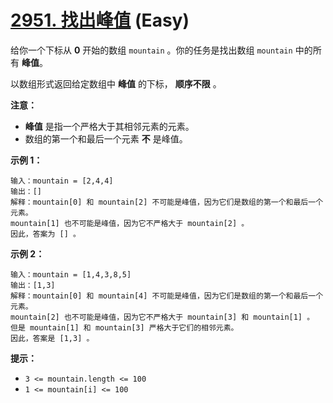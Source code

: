 # [2951. 找出峰值][link] (Easy)

[link]: https://leetcode.cn/problems/find-the-peaks/

给你一个下标从 **0** 开始的数组 `mountain` 。你的任务是找出数组 `mountain` 中的所有 **峰值**。

以数组形式返回给定数组中 **峰值** 的下标， **顺序不限** 。

**注意：**

- **峰值** 是指一个严格大于其相邻元素的元素。
- 数组的第一个和最后一个元素 **不** 是峰值。

**示例 1：**

```
输入：mountain = [2,4,4]
输出：[]
解释：mountain[0] 和 mountain[2] 不可能是峰值，因为它们是数组的第一个和最后一个元素。
mountain[1] 也不可能是峰值，因为它不严格大于 mountain[2] 。
因此，答案为 [] 。
```

**示例 2：**

```
输入：mountain = [1,4,3,8,5]
输出：[1,3]
解释：mountain[0] 和 mountain[4] 不可能是峰值，因为它们是数组的第一个和最后一个元素。
mountain[2] 也不可能是峰值，因为它不严格大于 mountain[3] 和 mountain[1] 。
但是 mountain[1] 和 mountain[3] 严格大于它们的相邻元素。
因此，答案是 [1,3] 。
```

**提示：**

- `3 <= mountain.length <= 100`
- `1 <= mountain[i] <= 100`

